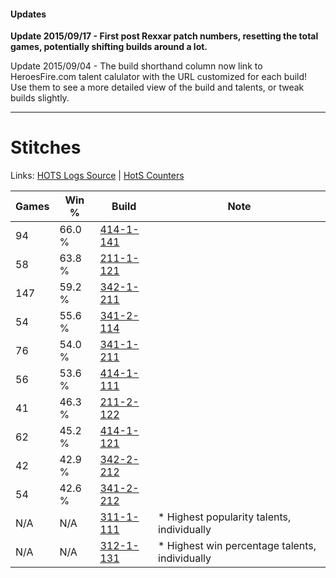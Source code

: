 #### Updates
**Update 2015/09/17 - First post Rexxar patch numbers, resetting the total games, potentially shifting builds around a lot.**

Update 2015/09/04 - The build shorthand column now link to HeroesFire.com talent calulator with the URL customized for each build!  
Use them to see a more detailed view of the build and talents, or tweak builds slightly.

***

# Stitches

Links: [HOTS Logs Source](https://www.hotslogs.com/Sitewide/HeroDetails?Hero=Stitches) | [HotS Counters](http://hotscounters.com/#/hero/Stitches)

Games  | Win %  | Build     | Note
-----  | -----  | -----     | ----
94     | 66.0 % | [414-1-141](http://www.heroesfire.com/hots/talent-calculator/stitches#ryRL) | 
58     | 63.8 % | [211-1-121](http://www.heroesfire.com/hots/talent-calculator/stitches#kCqH) | 
147    | 59.2 % | [342-1-211](http://www.heroesfire.com/hots/talent-calculator/stitches#pCgR) | 
54     | 55.6 % | [341-2-114](http://www.heroesfire.com/hots/talent-calculator/stitches#pASI) | 
76     | 54.0 % | [341-1-211](http://www.heroesfire.com/hots/talent-calculator/stitches#pAEB) | 
56     | 53.6 % | [414-1-111](http://www.heroesfire.com/hots/talent-calculator/stitches#ryQt) | 
41     | 46.3 % | [211-2-122](http://www.heroesfire.com/hots/talent-calculator/stitches#kD3w) | 
62     | 45.2 % | [414-1-121](http://www.heroesfire.com/hots/talent-calculator/stitches#ryR1) | 
42     | 42.9 % | [342-2-212](http://www.heroesfire.com/hots/talent-calculator/stitches#pCw4) | 
54     | 42.6 % | [341-2-212](http://www.heroesfire.com/hots/talent-calculator/stitches#pATq) | 
N/A    | N/A    | [311-1-111](http://www.heroesfire.com/hots/talent-calculator/stitches#o0z7) | * Highest popularity talents, individually
N/A    | N/A    | [312-1-131](http://www.heroesfire.com/hots/talent-calculator/stitches#o3Ph) | * Highest win percentage talents, individually

